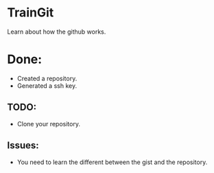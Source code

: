 # TrainGit
Learn about how the  github works.

# Done:
- Created a repository.
- Generated a ssh key.

## TODO:
- Clone your repository.

## Issues:
- You need to learn the different between the gist and the repository.
